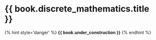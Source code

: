# {{ book.discrete_mathematics.title }}
<!-- notoc -->

{% hint style='danger' %}
**{{ book.under_construction }}**
{% endhint %}